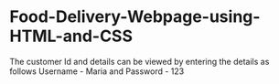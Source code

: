 # Food-Delivery-Webpage-using-HTML-and-CSS
The customer Id and details can be viewed by entering the details as follows
Username - Maria
and Password - 123
